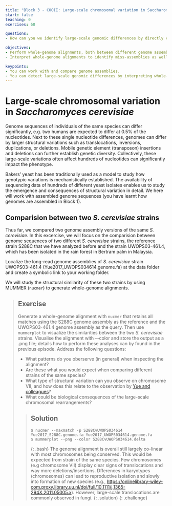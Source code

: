```yaml
---
title: "Block 3 - COOII: Large-scale chromosomal variation in Saccharomyces cerevisiae (part 2)"
start: false
teaching: 0
exercises: 60

questions:
- How can you we identify large-scale genomic differences by directly comparing genome assemblies?

objectives:
- Perform whole-genome alignments, both between different genome assemblies as well as between different strains of the same species.
- Interpret whole-genome alignments to identify miss-assemblies as well as structural varients;

keypoints:
- You can work with and compare genome assemblies.  
- You can detect large-scale genomic differences by interpreting whole-genome comparisions.
---
```


# Large-scale chromosomal variation in *Saccharomyces cerevisiae*
Genome sequences of individuals of the same species can differ significantly, e.g. two humans are expected to differ at 0.5% of the nucleotides. Next to these single nucleotide differences, genomes can differ by larger structural variations such as translocations, inversions, duplications, or deletions. Mobile genetic element (transposon) insertions and deletions can further establish genetic diversity. Collectively, these large-scale variations often affect hundreds of nucleotides can significantly impact the phenotype.

Bakers’ yeast has been traditionally used as a model to study how genotypic variations is mechanistically established. The availability of sequencing data of hundreds of different yeast isolates enables us to study the emergence and consequences of structural variation in detail. We here will work with assembled genome sequences (you have learnt how genomes are assembled in Block 1).

## Comparision between two *S. cerevisiae* strains

Thus far, we compared two genome assembly versions of the same *S. cerevisiae*. In this excercise, we will focus on the comparision between genome sequences of two different *S. cerevisiae* strains, the reference strain S288C that we have analyzed before and the strain UWOPS03-461.4, which has been isolated in the rain forest in Bertram palm in Malaysia.

Localize the long-read genome assemblies of *S. cerevisiae* strain UWOPS03-461.4 (Yue2017_UWOPS034614.genome.fa) at the data folder and create a symbolic link to your working folder.

We will study the structural similarity of these two strains by using MUMMER (`nucmer`) to generate whole-genome alignments.

> ## Exercise
>
> Generate a whole-genome alignment with `nucmer` that retains all matches using the S288C genome assembly as the reference and the UWOPS03-461.4 genome assembly as the query. Then use `mummerplot` to visualize the similarities between the two *S. cerevisiae* strains. Visualise the alignment with --color and store the output as a .png file; details how to perform these analyses can by found in the previous episode. Address the following questions:
> - What patterns do you oberserve (in general) when inspecting the alignment?
> - Are these what you would expect when comparing different strains of the same species?
> - What type of structural variation can you observe on chromosome VII, and how does this relate to the observation by [Yue and colleagues](https://www.nature.com/articles/ng.3847)?
> - What could be biological consequences of the large-scale chromosomal rearrangements?
>> ## Solution
>> ~~~
>> $ nucmer --maxmatch -p S288CvUWOPS034614 Yue2017_S288C.genome.fa Yue2017_UWOPS034614.genome.fa
>> $ mummerplot --png --color S288CvUWOPS034614.delta
>> ~~~
>> {: .bash}
>> The genome alignment is overall still largely co-linear with most chromosomes being conserved. This would be expected from strain of the same species. Few chromosomes (e.g chromosome VII) display clear signs of translocations and way more deletions/insertions. Dfferences in karyotypes (chromosomes) can lead to reproductive isolation and slowly into formation of new species (e.g., https://onlinelibrary-wiley-com.proxy.library.uu.nl/doi/full/10.1111/j.1365-294X.2011.05005.x). However, large-scale translocations are commonly observed in fungi.
> {: .solution}
{: .challenge}


